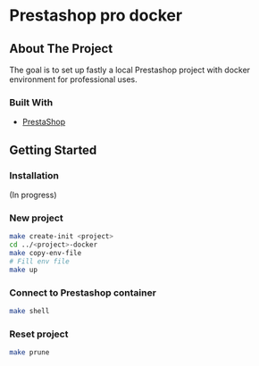 # Prestashop pro docker

## About The Project

The goal is to set up fastly a local Prestashop project with docker environment for professional uses.

### Built With

* [PrestaShop](https://github.com/PrestaShop/PrestaShop)

## Getting Started

### Installation

(In progress)

### New project

   ```sh
   make create-init <project>
   cd ../<project>-docker
   make copy-env-file
   # Fill env file
   make up
   ```

### Connect to Prestashop container

  ```sh
  make shell
  ```

### Reset project

  ```sh
  make prune
  ```